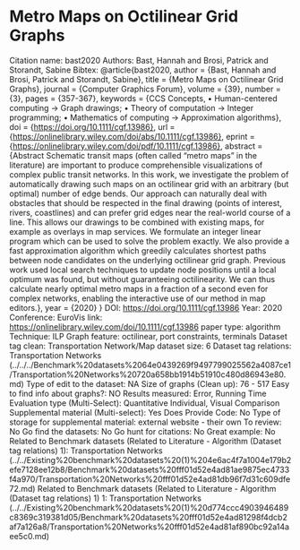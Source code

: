 # Metro Maps on Octilinear Grid Graphs

Citation name: bast2020
Authors: Bast, Hannah and Brosi, Patrick and Storandt, Sabine
Bibtex: @article{bast2020,
author = {Bast, Hannah and Brosi, Patrick and Storandt, Sabine},
title = {Metro Maps on Octilinear Grid Graphs},
journal = {Computer Graphics Forum},
volume = {39},
number = {3},
pages = {357-367},
keywords = {CCS Concepts, • Human-centered computing → Graph drawings; • Theory of computation → Integer programming; • Mathematics of computing → Approximation algorithms},
doi = {https://doi.org/10.1111/cgf.13986},
url = {https://onlinelibrary.wiley.com/doi/abs/10.1111/cgf.13986},
eprint = {https://onlinelibrary.wiley.com/doi/pdf/10.1111/cgf.13986},
abstract = {Abstract Schematic transit maps (often called “metro maps” in the literature) are important to produce comprehensible visualizations of complex public transit networks. In this work, we investigate the problem of automatically drawing such maps on an octilinear grid with an arbitrary (but optimal) number of edge bends. Our approach can naturally deal with obstacles that should be respected in the final drawing (points of interest, rivers, coastlines) and can prefer grid edges near the real-world course of a line. This allows our drawings to be combined with existing maps, for example as overlays in map services. We formulate an integer linear program which can be used to solve the problem exactly. We also provide a fast approximation algorithm which greedily calculates shortest paths between node candidates on the underlying octilinear grid graph. Previous work used local search techniques to update node positions until a local optimum was found, but without guaranteeing octilinearity. We can thus calculate nearly optimal metro maps in a fraction of a second even for complex networks, enabling the interactive use of our method in map editors.},
year = {2020}
}
DOI: https://doi.org/10.1111/cgf.13986
Year: 2020
Conference: EuroVis
link: https://onlinelibrary.wiley.com/doi/10.1111/cgf.13986
paper type: algorithm
Technique: ILP
Graph feature: octilinear, port constraints, terminals
Dataset tag clean: Transportation Network/Map
dataset size: 6
Dataset tag relations: Transportation Networks (../../../Benchmark%20datasets%2064e0439269f9497799025562a4087ce1/Transportation%20Networks%20720a658bb1914b51910c480d86943e80.md)
Type of edit to the dataset: NA
Size of graphs (Clean up): 76 - 517
Easy to find info about graphs?: NO
Results measured: Error, Running Time
Evaluation type (Multi-Select): Quantitative Individual, Visual Comparison
Supplemental material (Multi-select): Yes
Does Provide Code: No
Type of storage for supplemental material: external website - their own
To review: No
Go find the datasets: No
Go hunt for citations: No
Great example: No
Related to Benchmark datasets (Related to Literature - Algorithm (Dataset tag relations) 1): Transportation Networks (../../Existing%20benchmark%20datasets%20(1)%204e6ac4f7a1004e179b2efe7128ee12b8/Benchmark%20datasets%20fff01d52e4ad81ae9875ec4733f4a970/Transportation%20Networks%20fff01d52e4ad81db96f7d31c609dfe72.md)
Related to Benchmark datasets (Related to Literature - Algorithm (Dataset tag relations) 1) 1: Transportation Networks (../../Existing%20benchmark%20datasets%20(1)%20d774ccc4903946489c8369c319381d05/Benchmark%20datasets%20fff01d52e4ad81298f4dcb2af7a126a8/Transportation%20Networks%20fff01d52e4ad81af890bc92a14aee5c0.md)